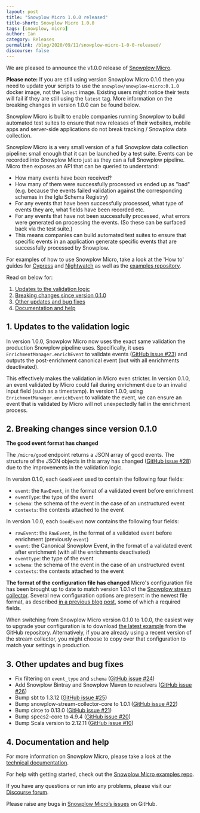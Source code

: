 ```yaml
---
layout: post
title: "Snowplow Micro 1.0.0 released"
title-short: Snowplow Micro 1.0.0
tags: [snowplow, micro]
author: Ian
category: Releases
permalink: /blog/2020/09/11/snowplow-micro-1-0-0-released/
discourse: false
---
```


We are pleased to announce the v1.0.0 release of [Snowplow Micro](https://github.com/snowplow-incubator/snowplow-micro#snowplow-micro).

__Please note:__ If you are still using version Snowplow Micro 0.1.0 then you need to update your scripts to use the `snowplow/snowplow-micro:0.1.0` docker image, not the `latest` image. Existing users might notice their tests will fail if they are still using the `latest` tag. More information on the breaking changes in version 1.0.0 can be found below.

Snowplow Micro is built to enable companies running Snowplow to build automated test suites to ensure that new releases of their websites, mobile apps and server-side applications do not break tracking / Snowplow data collection.

Snowplow Micro is a very small version of a full Snowplow data collection pipeline: small enough that it can be launched by a test suite. Events can be recorded into Snowplow Micro just as they can a full Snowplow pipeline. Micro then exposes an API that can be queried to understand:

* How many events have been received?
* How many of them were successfully processed vs ended up as "bad" (e.g. because the events failed validation against the corresponding schemas in the Iglu Schema Registry)
* For any events that have been successfully processed, what type of events they are, what fields have been recorded etc.
* For any events that have not been successfully processed, what errors were generated on processing the events. (So these can be surfaced back via the test suite.)
* This means companies can build automated test suites to ensure that specific events in an application generate specific events that are successfully processed by Snowplow.

For examples of how to use Snowplow Micro, take a look at the 'How to' guides for [Cypress](https://snowplowanalytics.com/blog/2020/08/07/testing-tracking-with-micro-and-cypress/) and [Nightwatch](https://snowplowanalytics.com/blog/2020/08/07/testing-tracking-with-micro-and-nightwatch/) as well as the [examples repository](https://github.com/snowplow-incubator/snowplow-micro-examples#snowplow-micro-examples). 


Read on below for:

1. [Updates to the validation logic](#validation)
2. [Breaking changes since version 0.1.0](#breaking-changes)
3. [Other updates and bug fixes](#updates)
4. [Documentation and help](#documentation-and-help)

<!--more-->


<h2 id="validation">1. Updates to the validation logic</h2>

In version 1.0.0, Snowplow Micro now uses the exact same validation the production Snowplow pipeline uses. Specifically, it uses `EnrichmentManager.enrichEvent` to validate events ([GitHub issue #23](https://github.com/snowplow-incubator/snowplow-micro/issues/23)) and outputs the post-enrichment canonical event (but with all enrichments deactivated).

This effectively makes the validation in Micro even stricter. In version 0.1.0, an event validated by Micro could fail during enrichment due to an invalid input field (such as a timestamp). In version 1.0.0, using `EnrichmentManager.enrichEvent` to validate the event, we can ensure an event that is validated by Micro will not unexpectedly fail in the enrichment process.


<h2 id="breaking-changes">2. Breaking changes since version 0.1.0</h2>

__The good event format has changed__

The `/micro/good` endpoint returns a JSON array of good events. The structure of the JSON objects in this array has changed ([GitHub issue #28](https://github.com/snowplow-incubator/snowplow-micro/issues/28)) due to the improvements in the validation logic. 

In version 0.1.0, each `GoodEvent` used to contain the following four fields:

* `event`: the `RawEvent`, in the format of a validated event before enrichment
* `eventType`: the type of the event
* `schema`: the schema of the event in the case of an unstructured event
* `contexts`: the contexts attached to the event

In version 1.0.0, each `GoodEvent` now contains the following four fields:

* `rawEvent`: the `RawEvent`, in the format of a validated event before enrichment (previously `event`)
* `event`: the Canonical Snowplow Event, in the format of a validated event after enrichment (with all the enrichments deactivated)
* `eventType`: the type of the event
* `schema`: the schema of the event in the case of an unstructured event
* `contexts`: the contexts attached to the event

__The format of the configuration file has changed__
Micro's configuration file has been brought up to date to match version 1.0.1 of the [Snowplow stream collector](https://github.com/snowplow/stream-collector/tree/1.0.1).  Several new configuration options are present in the newest file format, as described [in a previous blog post](https://snowplowanalytics.com/blog/2019/09/12/snowplow-r116-madara-rider/), some of which a required fields.

When switching from Snowplow Micro version 0.1.0 to 1.0.0, the easiest way to upgrade your configuration is to download [the latest example](https://github.com/snowplow-incubator/snowplow-micro/blob/micro-1.0.0/example/micro.conf) from the GitHub repository.  Alternatively, if you are already using a recent version of the stream collector, you might choose to copy over that configuration to match your settings in production.


<h2 id="updates">3. Other updates and bug fixes</h2>

- Fix filtering on `event_type` and `schema` ([GitHub issue #24](https://github.com/snowplow-incubator/snowplow-micro/issues/24))
- Add Snowplow Bintray and Snowplow Maven to resolvers ([GitHub issue #26](https://github.com/snowplow-incubator/snowplow-micro/issues/26))
- Bump sbt to 1.3.12 ([GitHub issue #25](https://github.com/snowplow-incubator/snowplow-micro/issues/25))
- Bump snowplow-stream-collector-core to 1.0.1 ([GitHub issue #22](https://github.com/snowplow-incubator/snowplow-micro/issues/22))
- Bump circe to 0.13.0 ([GitHub issue #21](https://github.com/snowplow-incubator/snowplow-micro/issues/21))
- Bump specs2-core to 4.9.4 ([GitHub issue #20](https://github.com/snowplow-incubator/snowplow-micro/issues/20))
- Bump Scala version to 2.12.11 ([GitHub issue #10](https://github.com/snowplow-incubator/snowplow-micro/issues/10))


<h2 id="documentation-and-help">4. Documentation and help</h2>

For more information on Snowplow Micro, please take a look at the [technical documentation](https://github.com/snowplow-incubator/snowplow-micro#snowplow-micro).

For help with getting started, check out the [Snowplow Micro examples repo](https://github.com/snowplow-incubator/snowplow-micro-examples#snowplow-micro-examples).

If you have any questions or run into any problems, please visit our [Discourse forum](https://discourse.snowplowanalytics.com/). 

Please raise any bugs in [Snowplow Micro’s issues](https://github.com/snowplow-incubator/snowplow-micro/issues) on GitHub.
